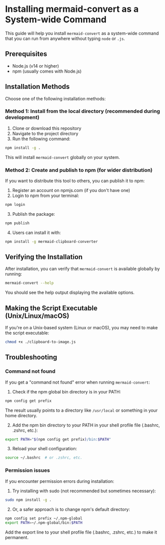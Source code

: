 # Installing mermaid-convert as a System-wide Command

This guide will help you install `mermaid-convert` as a system-wide command that you can run from anywhere without typing `node` or `.js`.

## Prerequisites

- Node.js (v14 or higher)
- npm (usually comes with Node.js)

## Installation Methods

Choose one of the following installation methods:

### Method 1: Install from the local directory (recommended during development)

1. Clone or download this repository
2. Navigate to the project directory
3. Run the following command:

```bash
npm install -g .
```

This will install `mermaid-convert` globally on your system.

### Method 2: Create and publish to npm (for wider distribution)

If you want to distribute this tool to others, you can publish it to npm:

1. Register an account on npmjs.com (if you don't have one)
2. Login to npm from your terminal:

```bash
npm login
```

3. Publish the package:

```bash
npm publish
```

4. Users can install it with:

```bash
npm install -g mermaid-clipboard-converter
```

## Verifying the Installation

After installation, you can verify that `mermaid-convert` is available globally by running:

```bash
mermaid-convert --help
```

You should see the help output displaying the available options.

## Making the Script Executable (Unix/Linux/macOS)

If you're on a Unix-based system (Linux or macOS), you may need to make the script executable:

```bash
chmod +x ./clipboard-to-image.js
```

## Troubleshooting

### Command not found

If you get a "command not found" error when running `mermaid-convert`:

1. Check if the npm global bin directory is in your PATH:

```bash
npm config get prefix
```

The result usually points to a directory like `/usr/local` or something in your home directory.

2. Add the npm bin directory to your PATH in your shell profile file (.bashrc, .zshrc, etc.):

```bash
export PATH="$(npm config get prefix)/bin:$PATH"
```

3. Reload your shell configuration:

```bash
source ~/.bashrc  # or .zshrc, etc.
```

### Permission issues

If you encounter permission errors during installation:

1. Try installing with sudo (not recommended but sometimes necessary):

```bash
sudo npm install -g .
```

2. Or, a safer approach is to change npm's default directory:

```bash
npm config set prefix ~/.npm-global
export PATH=~/.npm-global/bin:$PATH
```

Add the export line to your shell profile file (.bashrc, .zshrc, etc.) to make it permanent.
